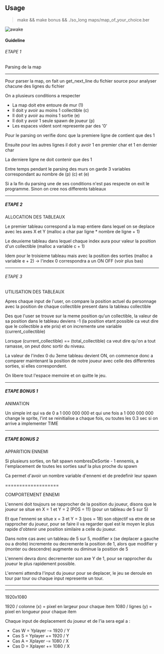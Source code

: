 ## Usage
> make && make bonus && ./so_long maps/map_of_your_choice.ber

![awake](https://user-images.githubusercontent.com/59654989/160252495-a3ff6cf4-4319-4857-99c8-dbcc48d03624.png)

#### Guideline

###### ETAPE 1

Parsing de la map
_________________

Pour parser la map, on fait un get_next_line du fichier source pour analyser chacune des
lignes du fichier

On a plusieurs conditions a respecter

- La map doit etre entoure de mur (1)
- Il doit y avoir au moins 1 collectible (c)
- Il doit y avoir au moins 1 sortie (e)
- Il doit y avoir 1 seule spawn de joueur (p)
- Les espaces vident sont represente par des '0'

Pour le parsing on verifie donc que la premiere ligne de contient que des 1

Ensuite pour les autres lignes il doit y avoir 1 en premier char et 1 en dernier char

La derniere ligne ne doit contenir que des 1

Entre temps pendant le parsing des murs on garde 3 variables correspondant au nombre
de (p) (c) et (e)

Si a la fin du parsing une de ses conditions n'est pas respecte on exit le programme.
Sinon on cree nos differents tableaux


_______________

##### ETAPE 2

ALLOCATION DES TABLEAUX

Le premier tableau correspond a la map entiere dans lequel on se deplace avec les axes X et Y
(malloc a char par ligne * nombre de ligne + 1)

Le deuxieme tableau dans lequel chaque index aura pour valeur la position d'un collectible
(malloc a variable c + 1)

Idem pour le troisieme tableau mais avec la position des sorties
(malloc a variable e + 2) -> l'index 0 correspondra a un ON OFF (voir plus bas)

_______________

###### ETAPE 3

UTILISATION DES TABLEAUX

Apres chaque input de l'user, on compare la position actuel du personnage avec la position
de chaque collectible present dans la tableau collectible

Des que l'user se trouve sur la meme position qu'un collectible, la valeur de sa position dans
le tableau deviens -1 (la position etant possible ca veut dire que le collectible a ete pris)
et on incremente une variable (current_collectible)

Lorsque (current_collectible) == (total_collectible) ca veut dire qu'on a tout ramasse, on peut
donc sortir du niveau.

La valeur de l'index 0 du 3eme tableau devient ON, on commence donc a comparer maintenant la
position de notre joueur avec celle des differentes sorties, si elles correspondent.

On libere tout l'espace memoire et on quitte le jeu.

_____________

##### ETAPE BONUS 1

ANIMATION

Un simple int qui va de 0 a 1 000 000 000 et qui une fois a 1 000 000 000 change le sprite,
 l'int se reinitialise a chaque fois, ou toutes les 0.3 sec si on arrive a implementer TIME

____________

##### ETAPE BONUS 2

APPARITION ENNEMI

Si plusieurs sorties, on fait spawn nombresDeSortie - 1 ennemis, a l'emplacement de
toutes les sorties sauf la plus proche du spawn

Ca permet d'avoir un nombre variable d'ennemi et de predefinir leur spawn

===================

COMPORTEMENT ENNEMI

L'ennemi doit toujours se rapprocher de la position du joueur, disons que le joueur
se situe en X = 1 et Y = 2 (POS = 11) (pour un tableau de 5 sur 5)

Et que l'ennemi se situe x = 3 et Y = 3 (pos = 18) son objectif va etre de se
rapprocher du joueur, pour se faire il va regarder quel est le moyen le plus rapide
d'obtenir une position similaire a celle du joueur.

Dans notre cas avec un tableau de 5 sur 5, modifier x (se deplacer a gauche ou a droite) 
incremente ou decremente la position de 1, alors que modifier y (monter ou descendre)
augmente ou diminue la position de 5

L'ennemi devra donc decrementer son axe Y de 1, pour se rapprocher du joueur le plus rapidement possible.

L'ennemi attendra l'input du joueur pour se deplacer, le jeu se deroule en tour par tour ou chaque input represente un tour.

______________

______________


1920x1080

1920 / colonne (x) = pixel en largeur pour chaque item
1080 / lignes (y) = pixel en longueur pour chaque item

Chaque input de deplacement du joueur et de l'ia sera egal a :
- Cas W = Yplayer -= 1920 / Y 
- Cas S = Yplayer += 1920 / Y
- Cas A = Xplayer -= 1080 / X
- Cas D = Xplayer += 1080 / X
